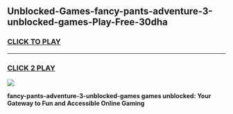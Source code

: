 
## Unblocked-Games-fancy-pants-adventure-3-unblocked-games-Play-Free-30dha
<h3>
<a href="https://premium76.site?title=fancy-pants-adventure-3-unblocked-games&ref=09A">CLICK TO PLAY</a></h3>
<hr>

<h3>
<a href="https://premium76.site?title=fancy-pants-adventure-3-unblocked-games&ref=09A">CLICK 2 PLAY</a>
  
</h3>

<a href="https://premium76.site?title=fancy-pants-adventure-3-unblocked-games&ref=09A"><img src="https://clearcache.store/games.png"></a>


**fancy-pants-adventure-3-unblocked-games games unblocked: Your Gateway to Fun and Accessible Online Gaming**
